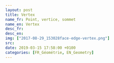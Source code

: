 ```yaml
---
layout: post
title: Vertex
name_fr: Point, vertice, sommet
name_en: Vertex
desc_fr: 
desc_en: 
img: ["2017-08-29_153028face-edge-vertex.png"]
src: 
date: 2019-03-15 17:58:00 +0100
categories: [FR_Géométrie, EN_Geometry]
---
```


